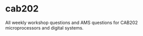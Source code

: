 # cab202
All weekly workshop questions and AMS questions for CAB202 microprocessors and digital systems.
